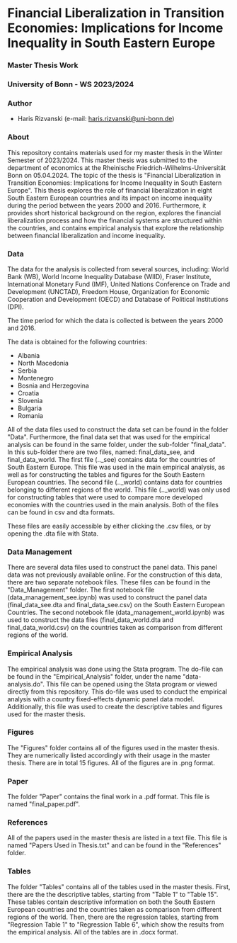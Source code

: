 # Financial Liberalization in Transition Economies: Implications for Income Inequality in South Eastern Europe

### Master Thesis Work

### University of Bonn - WS 2023/2024

### Author

- Haris Rizvanski (e-mail: haris.rizvanski@uni-bonn.de)

### About

This repository contains materials used for my master thesis in the Winter Semester of 2023/2024. This master thesis was submitted to the department of economics at the
Rheinische Friedrich-Wilhelms-Universität Bonn on 05.04.2024. The topic of the thesis is "Financial Liberalization in Transition Economies: Implications for Income Inequality
in South Eastern Europe". This thesis explores the role of financial liberalization in eight South Eastern European countries and its impact on income inequality during the period
between the years 2000 and 2016. Furthermore, it provides short historical background on the region, explores the financial liberalization process and how the financial systems 
are structured within the countries, and contains empirical analysis that explore the relationship between financial liberalization and income inequality.

### Data

The data for the analysis is collected from several sources, including: World Bank (WB), World Income Inequality Database (WIID), Fraser Institute, International Monetary Fund (IMF), 
United Nations Conference on Trade and Development (UNCTAD), Freedom House, Organization for Economic Cooperation and Development (OECD) and Database of Political Institutions (DPI).

The time period for which the data is collected is between the years 2000 and 2016. 

The data is obtained for the following countries:

- Albania
- North Macedonia
- Serbia
- Montenegro
- Bosnia and Herzegovina
- Croatia
- Slovenia
- Bulgaria
- Romania

All of the data files used to construct the data set can be found in the folder "Data". Furthermore, the final data set that was used for the empirical analysis can be found in the 
same folder, under the sub-folder "final_data". In this sub-folder there are two files, named: final_data_see, and final_data_world. The first file (.._see) contains data for the countries
of South Eastern Europe. This file was used in the main empirical analysis, as well as for constructing the tables and figures for the South Eastern European countries. The second file (.._world)
contains data for countries belonging to different regions of the world. This file (.._world) was only used for constructing tables that were used to compare more developed economies with the 
countries used in the main analysis. Both of the files can be found in csv and dta formats. 

These files are easily accessible by either clicking the .csv files, or by opening the .dta file with Stata.

### Data Management

There are several data files used to construct the panel data. This panel data was not previously available online. For the construction of this data, there are two separate notebook
files. These files can be found in the "Data_Management" folder. The first notebook file (data_management_see.ipynb) was used to construct the panel data 
(final_data_see.dta and final_data_see.csv) on the South Eastern European Countries. The second notebook file (data_management_world.ipynb) was used to construct the data files 
(final_data_world.dta and final_data_world.csv) on the countries taken as comparison from different regions of the world. 

### Empirical Analysis

The empirical analysis was done using the Stata program. The do-file can be found in the "Empirical_Analysis" folder, under the name "data-analysis.do". This file can be opened using the Stata program or viewed directly from this repository. This do-file was used to conduct the empirical analysis with a country fixed-effects dynamic panel data model. Additionally, this file was used to create the descriptive tables and figures used for the master thesis.

### Figures

The "Figures" folder contains all of the figures used in the master thesis. They are numerically listed accordingly with their usage in the master thesis. There are in total 15 figures. All of the figures
are in .png format.

### Paper

The folder "Paper" contains the final work in a .pdf format. This file is named "final_paper.pdf".

### References

All of the papers used in the master thesis are listed in a text file. This file is named "Papers Used in Thesis.txt" and can be found in the "References" folder.

### Tables

The folder "Tables" contains all of the tables used in the master thesis. First, there are the the descriptive tables, starting from "Table 1" to "Table 15". These tables contain descriptive information 
on both the South Eastern European countries and the countries taken as comparison from different regions of the world. Then, there are the regression tables, starting from "Regression Table 1" to
"Regression Table 6", which show the results from the empirical analysis. All of the tables are in .docx format.
